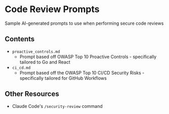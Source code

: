 # Code Review Prompts

Sample AI-generated prompts to use when performing secure code reviews

## Contents

- `proactive_controls.md`
	- Prompt based off OWASP Top 10 Proactive Controls - specifically tailored to Go and React
- `ci_cd.md`
	- Prompt based off the OWASP Top 10 CI/CD Security Risks - specifically tailored for GitHub Workflows

## Other Resources

- Claude Code's `/security-review` command